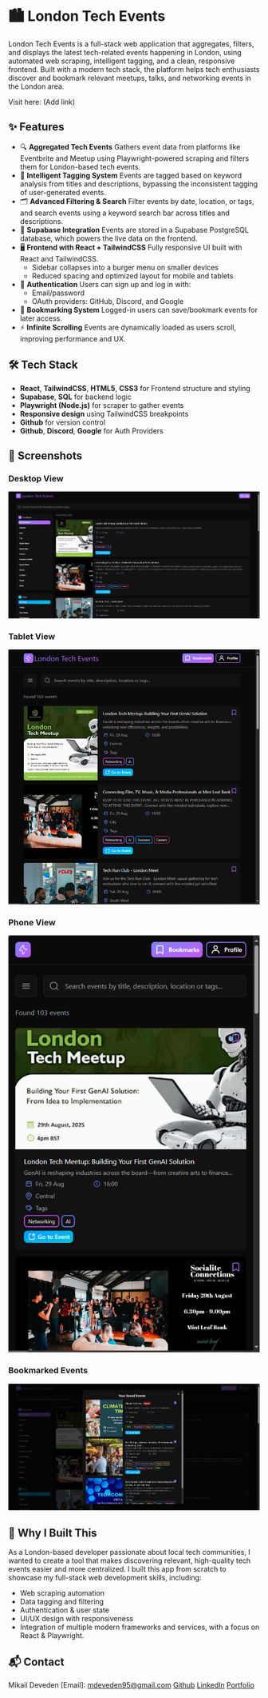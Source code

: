 # 🏙️ London Tech Events

London Tech Events is a full-stack web application that aggregates, filters, and displays the latest tech-related events 
happening in London, using automated web scraping, intelligent tagging, and a clean, responsive frontend. Built with a modern tech stack, the platform helps tech enthusiasts discover and bookmark relevant meetups, talks, and networking events in the London area.

Visit here: (Add link)

## ✨ Features

- 🔍 **Aggregated Tech Events** 
  Gathers event data from platforms like Eventbrite and Meetup using Playwright-powered scraping and filters them for
  London-based tech events.
- 🧠 **Intelligent Tagging System**
  Events are tagged based on keyword analysis from titles and descriptions, bypassing the inconsistent tagging of
  user-generated events.
- 🗂️ **Advanced Filtering & Search**
  Filter events by date, location, or tags, and search events using a keyword search bar across titles and descriptions.
- 💾 **Supabase Integration**
  Events are stored in a Supabase PostgreSQL database, which powers the live data on the frontend.
- 🖥️ **Frontend with React + TailwindCSS**
  Fully responsive UI built with React and TailwindCSS.
  - Sidebar collapses into a burger menu on smaller devices
  - Reduced spacing and optimized layout for mobile and tablets
- 🔐 **Authentication**
  Users can sign up and log in with:
  - Email/password
  - OAuth providers: GitHub, Discord, and Google
- 📌 **Bookmarking System**
  Logged-in users can save/bookmark events for later access.
- ⚡ **Infinite Scrolling**
  Events are dynamically loaded as users scroll, improving performance and UX.

## 🛠️ Tech Stack

- **React**, **TailwindCSS**, **HTML5**, **CSS3** for Frontend structure and styling
- **Supabase**, **SQL**	for backend logic
- **Playwright (Node.js)** for scraper to gather events
- **Responsive design** using TailwindCSS breakpoints
- **Github** for version control
- **Github**, **Discord**, **Google** for Auth Providers

## 📸 Screenshots

### Desktop View
![Desktop View](screenshots/desktop-view.png)

### Tablet View
![Tablet View](screenshots/tablet-view.png)

### Phone View
![Phone View](screenshots/phone-view.png)

### Bookmarked Events
![Bookmarked Events](screenshots/bookmarked-events.png)

## 🙋 Why I Built This

As a London-based developer passionate about local tech communities, I wanted to create a tool that makes discovering relevant, high-quality tech events easier and more centralized. I built this app from scratch to showcase my full-stack web development skills, including:
- Web scraping automation
- Data tagging and filtering
- Authentication & user state
- UI/UX design with responsiveness
- Integration of multiple modern frameworks and services, with a focus on React & Playwright.

## 📬 Contact
Mikail Deveden
[Email]: mdeveden95@gmail.com
[Github](https://github.com/MikailMichael)
[LinkedIn](https://www.linkedin.com/in/mikail-deveden/)
[Portfolio](https://mikaildeveden.co.uk/)
